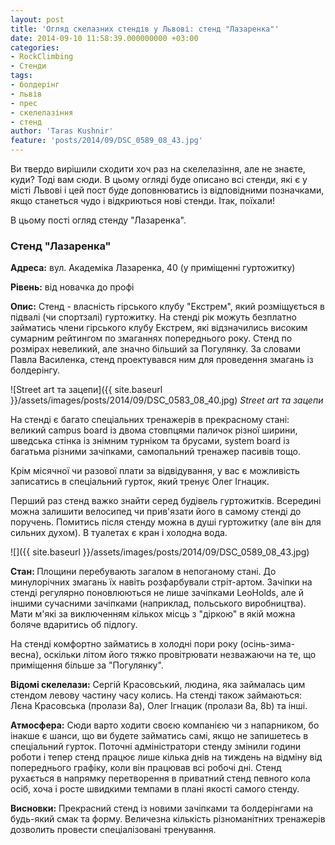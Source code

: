 ```yaml
---
layout: post
title: 'Огляд скелазних стендів у Львові: стенд "Лазаренка"'
date: 2014-09-10 11:58:39.000000000 +03:00
categories:
- RockClimbing
- Стенди
tags:
- болдерінг
- львів
- прес
- скелелазіння
- стенд
author: 'Taras Kushnir'
feature: 'posts/2014/09/DSC_0589_08_43.jpg'
---
```


Ви твердо вирішили сходити хоч раз на скелелазіння, але не знаєте, куди? Тоді вам сюди. В цьому огляді буде описано всі стенди, які є у місті Львові і цей пост буде доповнюватись із відповідними позначками, якщо станеться чудо і відкриються нові стенди. Ітак, поїхали!

В цьому пості огляд стенду "Лазаренка".

<!--more-->

### Стенд "Лазаренка"

<strong>Адреса:</strong> вул. Академіка Лазаренка, 40 (у приміщенні гуртожитку)

<strong>Рівень:</strong> від новачка до профі

<strong>Опис:</strong> Стенд - власність гірського клубу "Екстрем", який розміщується в підвалі (чи спортзалі) гуртожитку. На стенді рік можуть безплатно займатись члени гірського клубу Екстрем, які відзначились високим сумарним рейтингом по змаганнях попереднього року. Стенд по розмірах невеликий, але значно більший за Погулянку. За словами Павла Василенка, стенд проектувався ним для проведення змагань із болдерінгу.

![Street art та зацепи]({{ site.baseurl }}/assets/images/posts/2014/09/DSC_0583_08_40.jpg)
*Street art та зацепи*

На стенді є багато спеціальних тренажерів в прекрасному стані: великий campus board із двома стовпцями паличок різної ширини, шведська стінка із знімним турніком та брусами, system board із багатьма різними зачіпками, самопальний тренажер пасивів тощо.

Крім місячної чи разової плати за відвідування, у вас є можливість записатись в спеціальний гурток, який тренує Олег Ігнацик.

Перший раз стенд важко знайти серед будівель гуртожитків. Всередині можна залишити велосипед чи прив'язати його в самому стенді до поручень. Помитись після стенду можна в душі гуртожитку (але він для сильних духом). В туалетах є кран і холодна вода.

![]({{ site.baseurl }}/assets/images/posts/2014/09/DSC_0589_08_43.jpg)


<strong>Стан: </strong>Площини перебувають загалом в непоганому стані. До минулорічних змагань їх навіть розфарбували стріт-артом. Зачіпки на стенді регулярно поновлюються не лише зачіпками LeoHolds, але й іншими сучасними зачіпками (наприклад, польського виробництва). Мати м'які за виключенням кількох місць з "діркою" в якій можна боляче вдаритись об підлогу.

На стенді комфортно займатись в холодні пори року (осінь-зима-весна), оскільки літом його тяжко провітрювати незважаючи на те, що приміщення більше за "Погулянку".

<strong>Відомі скелелази:</strong> Сергій Красовський, людина, яка займалась цим стендом левову частину часу колись. На стенді також займаються: Лєна Красовська (пролази 8a), Олег Ігнацик (пролази 8a, 8b) та інші.

<strong>Атмосфера:</strong> Сюди варто ходити своєю компанією чи з напарником, бо інакше є шанси, що ви будете займатись самі, якщо не запишетесь в спеціальний гурток. Поточні адміністратори стенду змінили години роботи і тепер стенд працює лише кілька днів на тиждень на відміну від попереднього графіку, коли він працював всі робочі дні. Стенд рухається в напрямку перетворення в приватний стенд певного кола осіб, хоча і росте швидкими темпами в плані якості самого стенду.

<strong>Висновки:</strong> Прекрасний стенд із новими зачіпками та болдерінгами на будь-який смак та форму. Величезна кількість різноманітних тренажерів дозволить провести спеціалізовані тренування.

